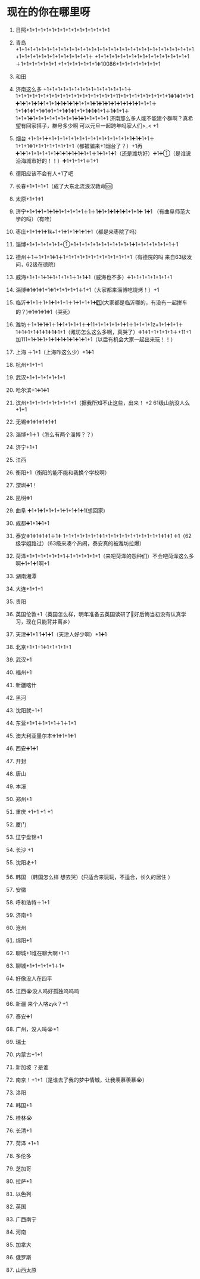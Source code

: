 # 现在的你在哪里呀
1. 日照+1+1+1+1+1+1+1+1+1+1+1+1+1+1+1
2. 青岛+1+1+1+1+1+1+1+1+1+1+1+1+1+1+1+1+1+1+1+1+1+1+1+1+1+1+1+1+1+1+1+1+1+1+1+1+1+1+1+1+1+1+1+1+1＋ +1+1+1+1+1+1+1+1+1+1+1+1+1+1+1+1+1＋1+1+1+1+1+1+1 +1+1+1+1+1+1+1➕10086+1+1+1+1+1+1+1+1
3. 和田
4. 济南这么多   +1+1+1+1+1+1+1+1+1+1+1+1+1+1+1＋1+1+1+1+1+1+1+1+1+1+1+1+1+1+1+1+1+1+11+1+1+1+1+1+1+1+1+1➕1➕1+1+1➕1➕1+1➕1➕1+1+1➕1➕1➕1➕1+1+1➕1➕1➕1➕1➕1➕1➕1➕1+1+1＋1+1➕1➕1+1➕1➕1+1+1➕1➕1+1+1➕1➕1+1＋1➕1+1＋1+1+1➕1+1+1+1+1+1+1+1➕1➕1+1+1+1+1
济南那么多人能不能建个群啊？真希望有回家搭子，群号多少啊
可以元旦一起跨年吗家人们>_< +1
5. 烟台
+1+1+1➕+1+1+1+1+1+1+1+1+1+1+1+1+1+1+1➕1➕1+1＋1+1+1➕1+1+1+1+1+1+1+1（都被骗来+1烟台了？）+1再➕1➕1+1+1+1+1+1➕1➕1➕1➕1➕1+1＋1➕1+1➕1（还是潍坊好）➕1➕①（是谁说沿海城市好的！！）➕1+1+1+1＋1+1
6. 德阳应该不会有人+1了吧
7. 长春+1+1+1+1（成了大东北流浪汉救命🆘）
8. 太原+1+1➕1
9. 济宁+1+1➕1+1➕1➕1+1+1+1+1＋1＋1➕1+1➕1➕1➕1+1+1➕ 1➕1
（有曲阜师范大学的吗）（有哇）
10. 枣庄+1+1➕1➕1k+1+1➕1+1➕1➕1➕1（都是来枣院了吗）
11. 淄博+1+1+1+1+1+1+①+1+1+1+1+1+1+1+1+1+1+1➕1+1+1+1+1+1+1＋1

12. 德州＋1＋1+1+1➕1＋1+1+1+1+1+1+1+1+1+1+1+1+1（有德院的吗 来自63级发问，62级在德院）
13. 威海+1+1+1➕1➕1+1+1+1＋1+1➕1（威海也不多）➕1+1+1+1+1+1+1+1
14. 淄博➕1➕1➕1+1➕1+1+1+1+1＋1+1（大家都来淄博吃烧烤！）+1
15. 临沂➕1+1＋1+1➕1+1+1＋1➕1+1+1➕1️⃣(大家都是临沂哪的，有没有一起拼车的？)➕1➕1➕1➕1（哭死）
16. 潍坊＋1+1➕1➕1＋1➕1+1+1+1＋➕11+1+1+1+1+1➕1＋1+1+1+1z+1+1➕1+1＋1➕1➕1+1➕1➕1➕1➕1+1（潍坊怎么这么多啊，真哭了）➕1➕1+1+1+1+1＋+11+1加111+1➕1➕1+1➕1➕1➕1➕1➕1➕1+1（以后有机会大家一起出来玩！！）
17. 上海 ＋1+1（上海咋这么少）+1➕1
18. 杭州+1+1+1
19. 武汉+1+1+1+1+1+1+1
20. 哈尔滨+1➕1➕1
21. 滨州+1+1+1+1+1+1+1+1+1（据我所知不止这些，出来！ +2 61级山航没人么+1+1
22. 无锡➕1➕1➕1➕1➕1
23. 淄博+1＋1（怎么有两个淄博？？）
24. 济宁+1+1
25. 江西
26. 衡阳+1（衡阳的能不能和我换个学校啊）
27. 深圳➕1！
28. 昆明➕1
29. 曲阜 ➕1+1➕1+1+1+1➕1+1➕1➕1(想回家)
30. 成都➕1+1➕1+1
31. 泰安➕1➕1➕1➕1＋1➕
1+1+1+1+1+1+1➕1+1+1+1+1+1+1+1+1+1+1➕1➕1
➕1（62级学姐路过）（63级来凑个热闹，泰安真的被潍坊拉爆）
32. 菏泽+1+1+1+1+1+1+1＋1+1+1+1+1+1（来吧菏泽的怨种们）不会吧菏泽这么多啊➕1+1➕1啊+1
33. 湖南湘潭
34. 大连+1+1+1
35. 贵阳
36. 英国伦敦+1（英国怎么样，明年准备去英国读研了🥹好后悔当初没有认真学习，现在只能背井离乡）
37. 天津➕1+1 1➕1➕1（天津人好少啊）+1➕1
38. 北京+1+1+1➕1+1+1+1+1
39. 武汉+1
40. 福州+1
41. 新疆喀什
42. 黑河
43. 沈阳就+1+1
44. 东营+1+1＋1+1+1＋1＋1+1
45. 澳大利亚墨尔本➕1➕1+1➕1
46. 西安➕1➕1
47. 开封
48. 唐山
49. 本溪
50. 郑州+1
51. 重庆 +1+1 +1 +1
52. 厦门
53. 辽宁盘锦+1
54. 长沙 +1
55. 沈阳🏂+1
56. 韩国 （韩国怎么样 想去哭）(只适合来玩玩，不适合，长久的居住 ）
57. 安徽
58. 呼和浩特＋1+1
59. 济南+1
60. 沧州
61. 绵阳+1
62. 聊城+1谁在聊大啊+1+1
63. 聊城+1+1+1+1+1＋1*
64. 好像没人在四平
65. 江西😭没人吗好孤独呜呜呜
66. 新疆 来个人咯zyk？+1
67. 泰安➕1
68. 广州，没人吗😭+1
69. 瑞士 
70. 内蒙古+1+1
71. 新加坡  ？是谁
72. 南京！+1+1（是谁去了我的梦中情城，让我羡慕羡慕😭）
73. 洛阳
74. 韩国+1 
75. 桂林😭
76. 长清+1
77. 菏泽 +1+1
78. 多伦多
79. 芝加哥
80. 拉萨+1
81. 以色列   
82. 英国
83. 广西南宁
84. 河南
85. 加拿大
86. 俄罗斯
87. 山西太原
